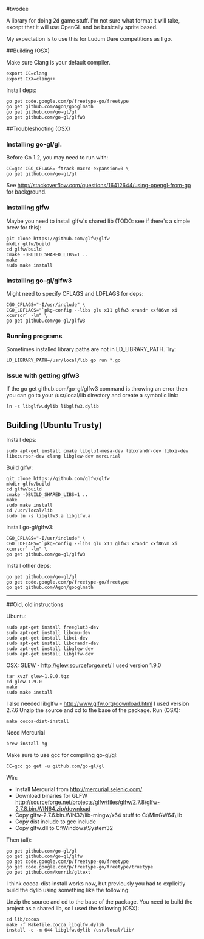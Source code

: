 #twodee


A library for doing 2d game stuff.  I'm not sure what format it will take,
except that it will use OpenGL and be basically sprite based.

My expectation is to use this for Ludum Dare competitions as I go.


##Building (OSX)

Make sure Clang is your default compiler.

    export CC=clang
    export CXX=clang++

Install deps:

    go get code.google.com/p/freetype-go/freetype
    go get github.com/Agon/googlmath
    go get github.com/go-gl/gl
    go get github.com/go-gl/glfw3

##Troubleshooting (OSX)


### Installing go-gl/gl.
Before Go 1.2, you may need to run with:

    CC=gcc CGO_CFLAGS=-ftrack-macro-expansion=0 \
    go get github.com/go-gl/gl

See http://stackoverflow.com/questions/16412644/using-opengl-from-go for background.

### Installing glfw
Maybe you need to install glfw's shared lib (TODO: see if there's a simple brew for this):

    git clone https://github.com/glfw/glfw
    mkdir glfw/build
    cd glfw/build
    cmake -DBUILD_SHARED_LIBS=1 ..
    make
    sudo make install

### Installing go-gl/glfw3
Might need to specify CFLAGS and LDFLAGS for deps:

    CGO_CFLAGS="-I/usr/include" \
    CGO_LDFLAGS="`pkg-config --libs glu x11 glfw3 xrandr xxf86vm xi xcursor` -lm" \
    go get github.com/go-gl/glfw3

### Running programs
Sometimes installed library paths are not in LD_LIBRARY_PATH. Try:

    LD_LIBRARY_PATH=/usr/local/lib go run *.go

### Issue with getting glfw3
If the go get github.com/go-gl/glfw3 command is throwing an error then you can go to your /usr/local/lib directory and create a symbolic link:

    ln -s libglfw.dylib libglfw3.dylib    

## Building (Ubuntu Trusty)

Install deps:

    sudo apt-get install cmake libglu1-mesa-dev libxrandr-dev libxi-dev libxcursor-dev clang libglew-dev mercurial

Build glfw:

    git clone https://github.com/glfw/glfw
    mkdir glfw/build
    cd glfw/build
    cmake -DBUILD_SHARED_LIBS=1 ..
    make
    sudo make install
    cd /usr/local/lib
    sudo ln -s libglfw3.a libglfw.a

 Install go-gl/glfw3:

    CGO_CFLAGS="-I/usr/include" \
    CGO_LDFLAGS="`pkg-config --libs glu x11 glfw3 xrandr xxf86vm xi xcursor` -lm" \
    go get github.com/go-gl/glfw3

Install other deps:

    go get github.com/go-gl/gl
    go get code.google.com/p/freetype-go/freetype
    go get github.com/Agon/googlmath

-------------------------------------

##Old, old instructions

Ubuntu:

    sudo apt-get install freeglut3-dev
    sudo apt-get install libxmu-dev
    sudo apt-get install libxi-dev
    sudo apt-get install libxrandr-dev
    sudo apt-get install libglew-dev
    sudo apt-get install libglfw-dev

OSX:
  GLEW - http://glew.sourceforge.net/
  I used version 1.9.0

    tar xvzf glew-1.9.0.tgz
    cd glew-1.9.0
    make
    sudo make install

  I also needed
  libglfw - http://www.glfw.org/download.html
  I used version 2.7.6
  Unzip the source and cd to the base of the package.  Run (OSX):

    make cocoa-dist-install

  Need Mercurial

    brew install hg

  Make sure to use gcc for compiling go-gl/gl:

    CC=gcc go get -u github.com/go-gl/gl

Win:
  * Install Mercurial from http://mercurial.selenic.com/
  * Download binaries for GLFW http://sourceforge.net/projects/glfw/files/glfw/2.7.8/glfw-2.7.8.bin.WIN64.zip/download
  * Copy glfw-2.7.6.bin.WIN32/lib-mingw/x64 stuff to C:\MinGW64\lib
  * Copy dist include to gcc include
  * Copy glfw.dll to C:\Windows\System32

Then (all):

    go get github.com/go-gl/gl
    go get github.com/go-gl/glfw
    go get code.google.com/p/freetype-go/freetype
    go get code.google.com/p/freetype-go/freetype/truetype
    go get github.com/kurrik/gltext

I think cocoa-dist-install works now, but previously you had to explicitly
build the dylib using something like the following:

Unzip the source and cd to the base of the package.
You need to build the project as a shared lib, so I used the
following (OSX):

    cd lib/cocoa
    make -f Makefile.cocoa libglfw.dylib
    install -c -m 644 libglfw.dylib /usr/local/lib/

